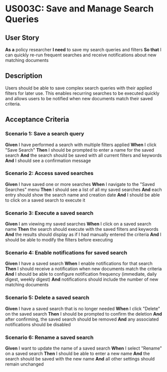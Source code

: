 # US003C: Save and Manage Search Queries

## User Story

**As a** policy researcher
**I need** to save my search queries and filters
**So that** I can quickly re-run frequent searches and receive notifications about new matching documents

## Description

Users should be able to save complex search queries with their applied filters for later use. This enables recurring searches to be executed quickly and allows users to be notified when new documents match their saved criteria.

## Acceptance Criteria

### Scenario 1: Save a search query

**Given** I have performed a search with multiple filters applied
**When** I click "Save Search"
**Then** I should be prompted to enter a name for the saved search
**And** the search should be saved with all current filters and keywords
**And** I should see a confirmation message

### Scenario 2: Access saved searches

**Given** I have saved one or more searches
**When** I navigate to the "Saved Searches" menu
**Then** I should see a list of all my saved searches
**And** each entry should show the search name and creation date
**And** I should be able to click on a saved search to execute it

### Scenario 3: Execute a saved search

**Given** I am viewing my saved searches
**When** I click on a saved search name
**Then** the search should execute with the saved filters and keywords
**And** the results should display as if I had manually entered the criteria
**And** I should be able to modify the filters before executing

### Scenario 4: Enable notifications for saved search

**Given** I have a saved search
**When** I enable notifications for that search
**Then** I should receive a notification when new documents match the criteria
**And** I should be able to configure notification frequency (immediate, daily digest, weekly digest)
**And** notifications should include the number of new matching documents

### Scenario 5: Delete a saved search

**Given** I have a saved search that is no longer needed
**When** I click "Delete" on the saved search
**Then** I should be prompted to confirm the deletion
**And** after confirming, the saved search should be removed
**And** any associated notifications should be disabled

### Scenario 6: Rename a saved search

**Given** I want to update the name of a saved search
**When** I select "Rename" on a saved search
**Then** I should be able to enter a new name
**And** the search should be saved with the new name
**And** all other settings should remain unchanged
